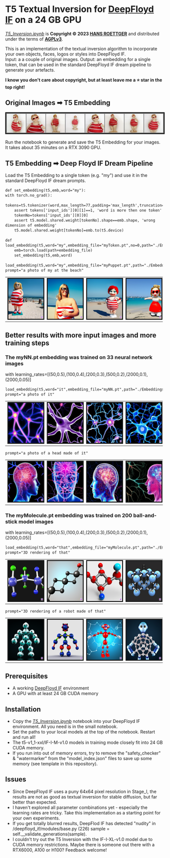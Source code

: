 # T5 Textual Inversion for [DeepFloyd IF](https://github.com/deep-floyd/IF) on a 24 GB GPU
[*T5_Inversion.ipynb*](./T5_Inversion.ipynb) is **Copyright © 2023 [HANS ROETTGER](mailto:oss.roettger@posteo.org)** and distributed under the terms of **[AGPLv3](https://www.gnu.org/licenses/agpl-3.0.html)**.  

This is an implementation of the textual inversion algorithm to incorporate your own objects, faces, logos or styles into DeepFloyd IF.  
Input: a a couple of original images. Output: an embedding for a single token, that can be used in the standard DeepFloyd IF dream pipeline to generate your artefacts.

**I know you don't care about copyright, but at least leave me a ⭐ star in the top right!**

## Original Images ➡ T5 Embedding

<img src="./samples/input.png" alt="" border=3></img>

Run the notebook to generate and save the T5 Embedding for your images. It takes about 35 minutes on a RTX 3090 GPU.

## T5 Embedding ➡ Deep Floyd IF Dream Pipeline
Load the T5 Embedding to a single token (e.g. "my") and use it in the standard DeepFloyd IF dream prompts.  

    def set_embedding(t5,emb,word="my"):
    with torch.no_grad():
        tokens=t5.tokenizer(word,max_length=77,padding='max_length',truncation=True,return_attention_mask=False,add_special_tokens=True,return_tensors='pt')
        assert tokens['input_ids'][0][1]==1, 'word is more then one token'
        tokenNo=tokens['input_ids'][0][0]
        assert t5.model.shared.weight[tokenNo].shape==emb.shape, 'wrong dimension of embedding'
        t5.model.shared.weight[tokenNo]=emb.to(t5.device)

    def load_embedding(t5,word="my",embedding_file="myToken.pt",no=0,path="./Embeddings/"):
        emb=torch.load(path+embedding_file)
        set_embedding(t5,emb,word)

    load_embedding(t5,word="my",embedding_file="myPuppet.pt",path="./Embeddings/")
    prompt="a photo of my at the beach"

<table style="width: 100%">
<tr>
    <td colspan=2><img src="./samples/58.png" alt="" height=128 width=128 border=3></img></td>
    <td colspan=2><img src="./samples/36.png" alt="" height=128 width=128 border=3></img></td>
    <td colspan=2><img src="./samples/44.png" alt="" height=128 width=128 border=3></img></td>
    <td colspan=2><img src="./samples/57.png" alt="" height=128 width=128 border=3></img></td>
    </tr>
</table>

## Better results with more input images and more training steps
### The myNN.pt embedding was trained on 33 neural network images
with learning_rates=[(50,0.5),(100,0.4),(200,0.3),(500,0.2),(2000,0.1),(2000,0.05)]

    load_embedding(t5,word="it",embedding_file="myNN.pt",path="./Embeddings/")
    prompt="a photo of it"


<table style="width: 100%">
<tr>
    <td colspan=2><img src="./samples/50.png" alt="" height=128 width=128 border=3></img></td>
    <td colspan=2><img src="./samples/53.png" alt="" height=128 width=128 border=3></img></td>
    <td colspan=2><img src="./samples/54.png" alt="" height=128 width=128 border=3></img></td>
    <td colspan=2><img src="./samples/55.png" alt="" height=128 width=128 border=3></img></td>
    </tr>
</table>

    prompt="a photo of a head made of it"

<table style="width: 100%">
<tr>
    <td colspan=2><img src="./samples/77.png" alt="" height=128 width=128 border=3></img></td>
    <td colspan=2><img src="./samples/61.png" alt="" height=128 width=128 border=3></img></td>
    <td colspan=2><img src="./samples/63.png" alt="" height=128 width=128 border=3></img></td>
    <td colspan=2><img src="./samples/71.png" alt="" height=128 width=128 border=3></img></td>
    </tr>
</table>

### The myMolecule.pt embedding was trained on 200 ball-and-stick model images
with learning_rates=[(50,0.5),(100,0.4),(200,0.3),(500,0.2),(2000,0.1),(2000,0.05)]

    load_embedding(t5,word="that",embedding_file="myMolecule.pt",path="./Embeddings/")
    prompt="3D rendering of that"


<table style="width: 100%">
<tr>
    <td colspan=2><img src="./samples/125.png" alt="" height=128 width=128 border=3></img></td>
    <td colspan=2><img src="./samples/127.png" alt="" height=128 width=128 border=3></img></td>
    <td colspan=2><img src="./samples/126.png" alt="" height=128 width=128 border=3></img></td>
    <td colspan=2><img src="./samples/128.png" alt="" height=128 width=128 border=3></img></td>
    </tr>
</table>

    prompt="3D rendering of a robot made of that"

<table style="width: 100%">
<tr>
    <td colspan=2><img src="./samples/225.png" alt="" height=128 width=128 border=3></img></td>
    <td colspan=2><img src="./samples/228.png" alt="" height=128 width=128 border=3></img></td>
    <td colspan=2><img src="./samples/226.png" alt="" height=128 width=128 border=3></img></td>
    <td colspan=2><img src="./samples/227.png" alt="" height=128 width=128 border=3></img></td>
    </tr>
</table>

     

## Prerequisites
* A working  [DeepFloyd IF](https://github.com/deep-floyd/IF) environment
* A GPU with at least 24 GB CUDA memory

## Installation
* Copy the [*T5_Inversion.ipynb*](./T5_Inversion.ipynb) notebook into your DeepFloyd IF environment. All you need is in the small notebook.
* Set the paths to your local models at the top of the notebook. Restart and run all!
* The t5-v1_1-xxl/IF-I-M-v1.0 models in training mode closely fit into 24 GB CUDA memory.
* If you run into out of memory errors, try to remove the "safety_checker" & "watermarker" from the "model_index.json" files to save up some memory (see template in this repository).

## Issues
* Since DeepFloyd IF uses a puny 64x64 pixel resolution in Stage_I, the results are not as good as textual inversion for stable diffusion, but far better than expected.
* I haven't explored all parameter combinations yet - especially the learning rates are tricky. Take this implementation as a starting point for your own experiments.
* If you get totally blurred results, DeepFlod IF has detected "nudity" in /deepfloyd_if/modules/base.py (226) sample = self.__validate_generations(sample).
* I couldn't try out the T5 Inversion with the IF-I-XL-v1.0 model due to CUDA memory restrictions. Maybe there is someone out there with a RTX6000, A100 or H100? Feedback welcome!


